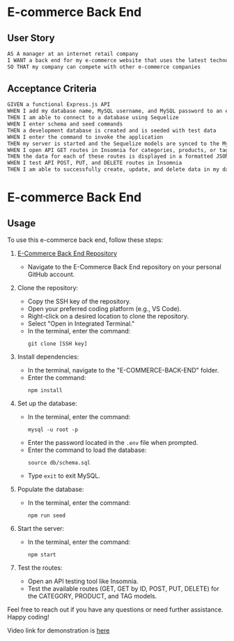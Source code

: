# E-commerce Back End

## User Story

```md
AS A manager at an internet retail company
I WANT a back end for my e-commerce website that uses the latest technologies
SO THAT my company can compete with other e-commerce companies
```

## Acceptance Criteria

```md
GIVEN a functional Express.js API
WHEN I add my database name, MySQL username, and MySQL password to an environment variable file
THEN I am able to connect to a database using Sequelize
WHEN I enter schema and seed commands
THEN a development database is created and is seeded with test data
WHEN I enter the command to invoke the application
THEN my server is started and the Sequelize models are synced to the MySQL database
WHEN I open API GET routes in Insomnia for categories, products, or tags
THEN the data for each of these routes is displayed in a formatted JSON
WHEN I test API POST, PUT, and DELETE routes in Insomnia
THEN I am able to successfully create, update, and delete data in my database
```


# E-commerce Back End

## Usage

To use this e-commerce back end, follow these steps:

1. [E-Commerce Back End Repository](https://github.com/jamalm06/e-com-backend)
   - Navigate to the E-Commerce Back End repository on your personal GitHub account.

2. Clone the repository:
   - Copy the SSH key of the repository.
   - Open your preferred coding platform (e.g., VS Code).
   - Right-click on a desired location to clone the repository.
   - Select "Open in Integrated Terminal."
   - In the terminal, enter the command:
     ```
     git clone [SSH key]
     ```

3. Install dependencies:
   - In the terminal, navigate to the "E-COMMERCE-BACK-END" folder.
   - Enter the command:
     ```
     npm install
     ```

4. Set up the database:
   - In the terminal, enter the command:
     ```
     mysql -u root -p
     ```
   - Enter the password located in the `.env` file when prompted.
   - Enter the command to load the database:
     ```
     source db/schema.sql
     ```
   - Type `exit` to exit MySQL.

5. Populate the database:
   - In the terminal, enter the command:
     ```
     npm run seed
     ```

6. Start the server:
   - In the terminal, enter the command:
     ```
     npm start
     ```

7. Test the routes:
   - Open an API testing tool like Insomnia.
   - Test the available routes (GET, GET by ID, POST, PUT, DELETE) for the CATEGORY, PRODUCT, and TAG models.

Feel free to reach out if you have any questions or need further assistance. Happy coding!



Video link for demonstration is [here](https://drive.google.com/file/d/1hORVL0nEvu20ZfOo3lXkWrGYxN9PKfG3/view)

